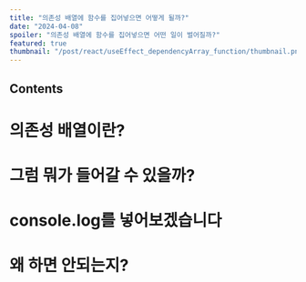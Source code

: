 ```yaml
---
title: "의존성 배열에 함수를 집어넣으면 어떻게 될까?"
date: "2024-04-08"
spoiler: "의존성 배열에 함수를 집어넣으면 어떤 일이 벌어질까?"
featured: true
thumbnail: "/post/react/useEffect_dependencyArray_function/thumbnail.png"
---
```


## Contents

# 의존성 배열이란?

# 그럼 뭐가 들어갈 수 있을까?

# console.log를 넣어보겠습니다

# 왜 하면 안되는지?
